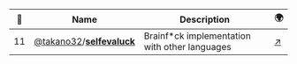 |:star2: | Name | Description | 🌍|
|---|---|---|---|
|11|[@takano32](https://github.com/takano32)/[**selfevaluck**](https://github.com/takano32/selfevaluck)|Brainf*ck implementation with other languages|[:arrow_upper_right:](http://slashdot.jp/article.pl?sid=10/08/19/0053222)|

